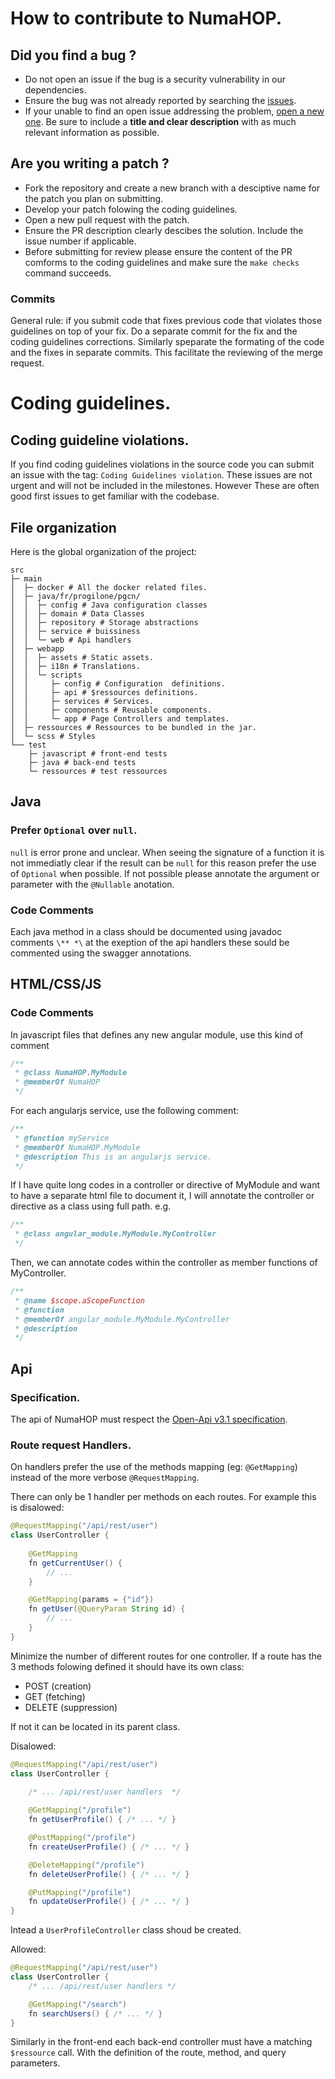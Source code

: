 # How to contribute to NumaHOP.

## Did you find a bug ?

- Do not open an issue if the bug is a security vulnerability in our dependencies.
- Ensure the bug was not already reported by searching the [issues](https://github.com/biblibre/NumaHOP-code/issues).
- If your unable to find an open issue addressing the problem, [open a new one](https://github.com/biblibre/NumaHOP-code/issues/new).
Be sure to include a **title and clear description** with as much relevant information as possible.

## Are you writing a patch ?

- Fork the repository and create a new branch with a desciptive name for the patch you plan on submitting.
- Develop your patch folowing the coding guidelines.
- Open a new pull request with the patch.
- Ensure the PR description clearly descibes the solution. Include the issue number if applicable.
- Before submitting for review please ensure the content of the PR comforms to the coding guidelines and make sure the `make checks` command succeeds.

### Commits 

General rule: if you submit code that fixes previous code that violates those
guidelines on top of your fix. Do a separate commit for the fix and the coding guidelines corrections.
Similarly speparate the formating of the code and the fixes in separate
commits. This facilitate the reviewing of the merge request.

# Coding guidelines.

## Coding guideline violations.

If you find coding guidelines violations in the source code you can submit an issue with the tag:
`Coding Guidelines violation`. These issues are not urgent and will not be
included in the milestones. However These are often good first issues to get
familiar with the codebase.

## File organization

Here is the global organization of the project:

``` 
src
├─ main
│  ├─ docker # All the docker related files.
│  ├─ java/fr/progilone/pgcn/
│  │  ├─ config # Java configuration classes
│  │  ├─ domain # Data Classes
│  │  ├─ repository # Storage abstractions 
│  │  ├─ service # buissiness
│  │  └─ web # Api handlers
│  ├─ webapp
│  │  ├─ assets # Static assets.
│  │  ├─ i18n # Translations.
│  │  └─ scripts
│  │     ├─ config # Configuration  definitions.
│  │     ├─ api # $ressources definitions.
│  │     ├─ services # Services.
│  │     ├─ components # Reusable components.
│  │     └─ app # Page Controllers and templates.
│  ├─ ressources # Ressources to be bundled in the jar. 
│  └─ scss # Styles
└── test
    ├─ javascript # front-end tests
    ├─ java # back-end tests
    └─ ressources # test ressources
```

## Java

### Prefer `Optional` over  `null`.

`null` is error prone and unclear. When seeing the signature of a function it is not immediatly clear if the result can be `null` 
for this reason prefer the use of `Optional` when possible. 
If not possible please annotate the argument or parameter with the `@Nullable` anotation.

### Code Comments

Each java method in a class should be documented using javadoc comments `\** *\` at the exeption of the api handlers these sould be commented using the swagger annotations.

## HTML/CSS/JS
### Code Comments

In javascript files that defines any new angular module, use this kind of comment
```js
/**
 * @class NumaHOP.MyModule
 * @memberOf NumaHOP
 */
```

For each angularjs service, use the following comment:
```js
/**
 * @function myService
 * @memberOf NumaHOP.MyModule
 * @description This is an angularjs service.
 */
```
If I have quite long codes in a controller or directive of MyModule and want to have a separate html file to document it, I will annotate the controller or directive as a class using full path. e.g.
```js
/**
 * @class angular_module.MyModule.MyController
 */
```

Then, we can annotate codes within the controller as member functions of MyController.
```js
/**
 * @name $scope.aScopeFunction
 * @function
 * @memberOf angular_module.MyModule.MyController
 * @description
 */
```

## Api

### Specification.

The api of NumaHOP must respect the [Open-Api v3.1 specification](https://spec.openapis.org/oas/v3.1.1.html).

### Route request Handlers.

On handlers prefer the use of the methods mapping (eg: `@GetMapping`) instead of the more verbose `@RequestMapping`.

There can only be 1 handler per methods on each routes.
For example this is disalowed:
```java
@RequestMapping("/api/rest/user")
class UserController {
    
    @GetMapping
    fn getCurrentUser() {
        // ...
    }

    @GetMapping(params = {"id"})
    fn getUser(@QueryParam String id) {
        // ...
    }
}
```

Minimize the number of different routes for one controller.
If a route has the 3 methods folowing defined it should have its own class:
- POST (creation)
- GET (fetching)
- DELETE (suppression)

If not it can be located in its parent class.

Disalowed:
```java
@RequestMapping("/api/rest/user")
class UserController {
    
    /* ... /api/rest/user handlers  */

    @GetMapping("/profile")
    fn getUserProfile() { /* ... */ }

    @PostMapping("/profile")
    fn createUserProfile() { /* ... */ }

    @DeleteMapping("/profile")
    fn deleteUserProfile() { /* ... */ }

    @PutMapping("/profile")
    fn updateUserProfile() { /* ... */ }
}
```
Intead a `UserProfileController` class shoud be created.

Allowed:
```java
@RequestMapping("/api/rest/user")
class UserController {
    /* ... /api/rest/user handlers */

    @GetMapping("/search")
    fn searchUsers() { /* ... */ }
}
```

Similarly in the front-end each back-end controller must have a matching `$ressource` call. 
With the definition of the route, method, and query parameters.

